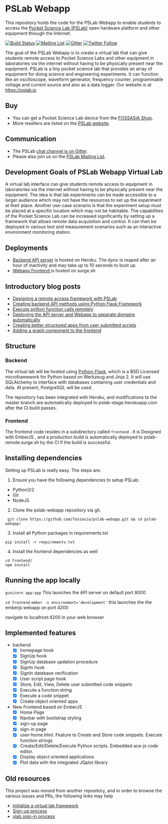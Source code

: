 # PSLab Webapp

This repository holds the code for the PSLab Webapp to enable students to access the [Pocket Science Lab (PSLab)](https://pslab.io) open hardware platform and other equipment through the Internet.

[![Build Status](https://travis-ci.org/fossasia/pslab-webapp.svg?branch=master)](https://travis-ci.org/fossasia/pslab-webapp)
[![Mailing List](https://img.shields.io/badge/Mailing%20List-FOSSASIA-blue.svg)](https://groups.google.com/forum/#!forum/pslab-fossasia)
[![Gitter](https://badges.gitter.im/fossasia/pslab.svg)](https://gitter.im/fossasia/pslab?utm_source=badge&utm_medium=badge&utm_campaign=pr-badge)
[![Twitter Follow](https://img.shields.io/twitter/follow/pslabio.svg?style=social&label=Follow&maxAge=2592000?style=flat-square)](https://twitter.com/pslabio)

The goal of the PSLab Webapp is to create a virtual lab that can give students remote access to Pocket Science Labs and other equipment in laboratories via the internet without having to be physically present near the equipment. PSLab is a tiny pocket science lab that provides an array of equipment for doing science and engineering experiments. It can function like an oscilloscope, waveform generator, frequency counter, programmable voltage and current source and also as a data logger. Our website is at https://pslab.io

## Buy

* You can get a Pocket Science Lab device from the [FOSSASIA Shop](https://fossasia.com).
* More resellers are listed on the [PSLab website](https://pslab.io/shop/).

## Communication

* The PSLab [chat channel is on Gitter](https://gitter.im/fossasia/pslab).
* Please also join us on the [PSLab Mailing List](https://groups.google.com/forum/#!forum/pslab-fossasia).

## Development Goals of PSLab Webapp Virtual Lab

A virtual lab interface can give students remote access to equipment in laboratories via the internet without having to be physically present near the equipment. The idea is that lab experiments can be made accessible to a larger audience which may not have the resources to set up the experiment at their place. Another use-case scenario is that the experiment setup must be placed at a specific location which may not be habitable. The capabilities of the Pocket Science Lab can be increased significantly by setting up a framework that allows remote data acquisition and control. It can then be deployed in various test and measurement scenarios such as an interactive environment monitoring station.

## Deployments
* [Backend API server](https://pslab-stage.herokuapp.com/) is hosted on Heroku. The dyno is reaped after an hour of inactivity and may take up to 10 seconds to boot up.
* [Webapp Frontend ](https://pslab-remote.surge.sh) is hosted on surge.sh

## Introductory blog posts

+ [Designing a remote access framework with PSLab](http://blog.fossasia.org/designing-a-virtual-laboratory-with-pslab/)
+ [Creating backend API methods using Python Flask Framework](http://blog.fossasia.org/designing-a-remote-laboratory-with-pslab-using-python-flask-framework/)
+ [Execute python function calls remotely](http://blog.fossasia.org/designing-a-remote-laboratory-with-pslab-execution-of-function-strings/)
+ [Deploying the API server and Webapp to separate domains automatically ](http://blog.fossasia.org/pslab-remote-lab-automatically-deploying-the-emberjs-webapp-and-flask-api-server-to-different-domains/)
+ [Creating better structured apps from user submitted scripts](http://blog.fossasia.org/enhancing-the-functionality-of-user-submitted-scripts-in-the-pslab-remote-framework/)
+ [Adding a graph component to the frontend](http://blog.fossasia.org/including-a-graph-component-in-the-remote-access-framework-for-pslab/)

## Structure

### Backend

The virtual lab will be hosted using [Python-Flask](http://flask.pocoo.org/), which is a BSD Licensed microframework for Python based on Werkzeug and Jinja 2.
It will use SQLAlchemy to interface with databases containing user credentials and data. At present, PostgreSQL will be used.

The repository has been integrated with Heroku, and modifications to the master branch are automatically deployed to pslab-stage.herokuapp.com after the CI build passes.

### Frontend

The frontend code resides in a subdirectory called `frontend` . It is Designed with EmberJS , and a production build is automatically deployed to pslab-remote.surge.sh by the CI if the build is successful.

## Installing dependencies

Setting up PSLab is really easy. The steps are:
1. Ensure you have the following dependencies to setup PSLab:
- Python3/2
- Git
- NodeJS
2. Clone the pslab-webapp repository via git.
```shell
 git clone https://github.com/fossasia/pslab-webapp.git && cd pslab-webapp/
```
3. Install all Python packages in requirements.txt
```
pip install -r requirements.txt
```
4. Install the frontend dependencies as well
```
cd frontend/
npm install
```

## Running the app locally

`gunicorn app:app`
This launches the API server on default port 8000

`cd frontend`
`ember -s environment='development'`
this launches the the emberjs webapp on port 4200

navigate to localhost:4200 in your web browser


## Implemented features
- backend
  - [x] homepage hook
  - [x] SignUp hook
  - [x] SignUp database updation procedure
  - [x] SignIn hook
  - [x] SignIn database verification
  - [x] User script page hook
  - [x] Store, Edit, View, Delete user submitted code snippets
  - [x] Execute a function string
  - [x] Execute a code snippet
  - [x] Create object oriented apps

- New Frontend based on EmberJS
  - [x] Home Page
  - [x] Navbar with bootstrap styling
  - [x] sign-up page
  - [x] sign-in page
  - [x] user-home.html. Feature to Create and Store code snippets. Execute function strings
  - [x] Create/Edit/Delete/Execute Python scripts. Embedded ace-js code editor.
  - [x] Display object oriented applications
  - [x] Plot data with the integrated JQplot library

## Old resources
This project was moved from another repository, and in order to browse the various issues and PRs, the following links may help
+ [Initialize a virtual lab framework](https://github.com/fossasia/pslab-desktop-apps/pull/165)
+ [Sign-up process](https://github.com/fossasia/pslab-desktop-apps/pull/169)
+ [vlab sign-in process](https://github.com/fossasia/pslab-desktop-apps/pull/173)
